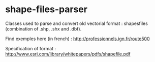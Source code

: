 # shape-files-parser

Classes used to parse and convert old vectorial format : shapesfiles (combination of .shp, .shx and .dbf).

Find exemples here (in french) : http://professionnels.ign.fr/route500

Specification of format : http://www.esri.com/library/whitepapers/pdfs/shapefile.pdf